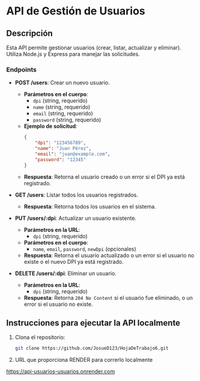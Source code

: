 # API de Gestión de Usuarios

## Descripción
Esta API permite gestionar usuarios (crear, listar, actualizar y eliminar). Utiliza Node.js y Express para manejar las solicitudes.

### Endpoints

- **POST /users**: Crear un nuevo usuario.
  - **Parámetros en el cuerpo**: 
    - `dpi` (string, requerido)
    - `name` (string, requerido)
    - `email` (string, requerido)
    - `password` (string, requerido)
  - **Ejemplo de solicitud**:
    ```json
    {
        "dpi": "123456789",
        "name": "Juan Pérez",
        "email": "juan@example.com",
        "password": "12345"
    }
    ```
  - **Respuesta**: Retorna el usuario creado o un error si el DPI ya está registrado.

- **GET /users**: Listar todos los usuarios registrados.
  - **Respuesta**: Retorna todos los usuarios en el sistema.

- **PUT /users/:dpi**: Actualizar un usuario existente.
  - **Parámetros en la URL**:
    - `dpi` (string, requerido)
  - **Parámetros en el cuerpo**: 
    - `name`, `email`, `password`, `newDpi` (opcionales)
  - **Respuesta**: Retorna el usuario actualizado o un error si el usuario no existe o el nuevo DPI ya está registrado.

- **DELETE /users/:dpi**: Eliminar un usuario.
  - **Parámetros en la URL**:
    - `dpi` (string, requerido)
  - **Respuesta**: Retorna `204 No Content` si el usuario fue eliminado, o un error si el usuario no existe.

## Instrucciones para ejecutar la API localmente

1. Clona el repositorio:
   ```bash
   git clone https://github.com/JosueD123/HojaDeTrabajo6.git

2.  URL que proporciona RENDER para correrlo localmente 

https://api-usuarios-usuarios.onrender.com


